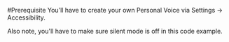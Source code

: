 #Prerequisite 
You'll have to create your own Personal Voice via Settings -> Accessibility.

Also note, you'll have to make sure silent mode is off in this code example.


